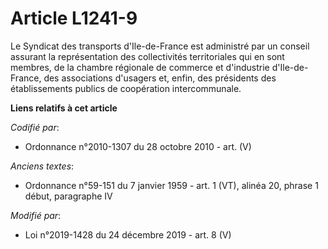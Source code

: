 # Article L1241-9

Le Syndicat des transports d'Ile-de-France est administré par un conseil assurant la représentation des collectivités
territoriales qui en sont membres, de la chambre régionale de commerce et d'industrie d'Ile-de-France, des associations
d'usagers et, enfin, des présidents des établissements publics de coopération intercommunale.

**Liens relatifs à cet article**

_Codifié par_:

  - Ordonnance n°2010-1307 du 28 octobre 2010 - art. (V)

_Anciens textes_:

  - Ordonnance n°59-151 du 7 janvier 1959 - art. 1 (VT), alinéa 20, phrase 1 début, paragraphe IV

_Modifié par_:

  - Loi n°2019-1428 du 24 décembre 2019 - art. 8 (V)

